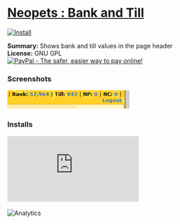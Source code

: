 # [Neopets : Bank and Till](.)

[![Install](../../resources/image/install_button.jpg)](../../../../raw/master/scripts/Neopets_Bank_and_Till/main.user.js)

**Summary:** Shows bank and till values in the page header<br />
**License:** GNU GPL<br />
[![PayPal - The safer, easier way to pay online!](https://www.paypalobjects.com/en_US/i/btn/btn_donate_SM.gif "PayPal - The safer, easier way to pay online!")](https://goo.gl/DNfg2w)

### Screenshots
![bank_till](bank_till.png)


### Installs
![Daily installs](http://gm.wesley.eti.br/count.php?id=scripts/Neopets_Bank_and_Till/main.user.js&type=image)

![Analytics](https://ga-beacon.appspot.com/UA-462297-6/master/Neopets_Bank_and_Till?pixel)
